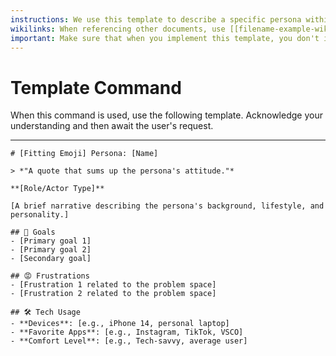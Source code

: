 ```yaml
---
instructions: We use this template to describe a specific persona within the project. A persona is a fictional character created to represent a user type that might use a site, brand, or product in a similar way. Personas are useful in considering the goals, desires, and limitations of users in order to help guide decisions about a service, product or interaction space such as features, interactions, and visual design of a website.
wikilinks: When referencing other documents, use [[filename-example-wiki-link]] format. Do not include the file extension or path.
important: Make sure that when you implement this template, you don't include these instructions or any other front matter from this template in your work. Output should always and only be the markdown part outside of the front matter.
---
```

# Template Command

When this command is used, use the following template. Acknowledge your understanding and then await the user's request.

---

````````````
# [Fitting Emoji] Persona: [Name]

> *"A quote that sums up the persona's attitude."*

**[Role/Actor Type]**

[A brief narrative describing the persona's background, lifestyle, and personality.]

## 🎯 Goals
- [Primary goal 1]
- [Primary goal 2]
- [Secondary goal]

## 😡 Frustrations
- [Frustration 1 related to the problem space]
- [Frustration 2 related to the problem space]

## 🛠️ Tech Usage
- **Devices**: [e.g., iPhone 14, personal laptop]
- **Favorite Apps**: [e.g., Instagram, TikTok, VSCO]
- **Comfort Level**: [e.g., Tech-savvy, average user]
````````````
